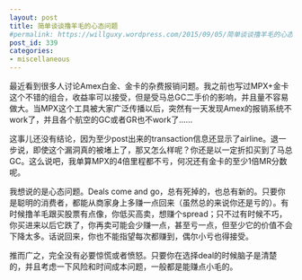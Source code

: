 ```yaml
---
layout: post
title: 简单谈谈撸羊毛的心态问题
#permalink: https://willguxy.wordpress.com/2015/09/05/简单谈谈撸羊毛的心态问题/index.html
post_id: 339
categories: 
- miscellaneous
---
```


最近看到很多人讨论Amex白金、金卡的杂费报销问题。我之前也写过MPX+金卡这个不错的组合，收益率可以接受，但是受马总GC二手价的影响，并且量不容易做大。当MPX这个工具被大家广泛传播以后，突然有一天发现Amex的报销系统不work了，并且各个航空的GC或者GR也不work了……

这事儿还没有结论，因为至少post出来的transaction信息还显示了airline。退一步说，即使这个漏洞真的被堵上了，那又怎么样呢？你还是以一定折扣买到了马总GC。这么说吧，我单算MPX的4倍里程都不亏，何况还有金卡的至少1倍MR分数呢。

我想说的是心态问题。Deals come and go，总有死掉的，也总有新的。只要你是聪明的消费者，都能从商家身上多赚一点回来（虽然总的来说你还是亏的）。有时候撸羊毛跟买股票有点像，你低买高卖，想赚个spread；只不过有时候不巧，你买进来以后它跌了，你再卖可能会少赚一点，甚至亏一点，但至少它的价值不会下降太多。话说回来，你也不能指望每次都赚到，偶尔小亏也得接受。

推而广之，完全没有必要惊慌或者愤怒。只要你在选择deal的时候脑子是清楚的，并且考虑一下风险和时间成本问题，一般都是能赚点小毛的。